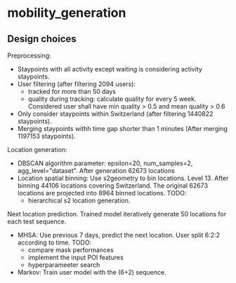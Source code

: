 # mobility_generation

## Design choices

Preprocessing:
- Staypoints with all activity except waiting is considering activity staypoints.
-  User filtering (after filtering 2094 users):
    - tracked for more than 50 days
    - quality during tracking: calculate quality for every 5 week. Considered user shall have min quality > 0.5 and mean quality > 0.6 
- Only consider staypoints within Switzerland (after filtering 1440822 staypoints).
- Merging staypoints withh time gap shorter than 1 minutes (After merging 1197153 staypoints).

Location generation:
- DBSCAN algorithm parameter: epsilon=20, num_samples=2, agg_level="dataset". After generation 62673 locations
- Location spatial binning: Use s2geometry to bin locations. Level 13. After binning 44106 locations covering Switzerland. The original 62673 locations are projected into 8964 binned locations. TODO:
    - hierarchical s2 location generation.  

Next location prediction. Trained model iteratively generate 50 locations for each test sequence. 
- MHSA: Use previous 7 days, predict the next location. User split 6:2:2 according to time. TODO:
    - compare mask performances 
    - implement the input POI features 
    - hyperparameeter search
- Markov: Train user model with the (6+2) sequence. 